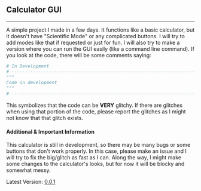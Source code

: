 ## Calculator GUI
-----
A simple project I made in a few days. It functions like a basic calculator, but it doesn't have "Scientific Mode" or
any complicated buttons. I will try to add modes like that if requested or just for fun. I will also try to make a
version where you can run the GUI easily (like a command line command).
If you look at the code, there will be some comments saying:
```python
# In Development
# ------------------------------------------------------------------------------------
"""
Code in development
"""
# ------------------------------------------------------------------------------------
```
This symbolizes that the code can be **VERY** glitchy. If there are glitches when using that portion of the code, please
report the glitches as I might not know that that glitch exists.

#### Additional & Important Information

This calculator is still in development, so there may be many bugs or some buttons that don't work properly. In this
case, please make an issue and I will try to fix the big/glitch as fast as I can. Along the way, I might make some
changes to the calculator's looks, but for now it will be blocky and somewhat messy.

Latest Version: <a href="https://github.com/shaunikm/CalculatorGUI/releases/tag/0.0.1">0.0.1</a>